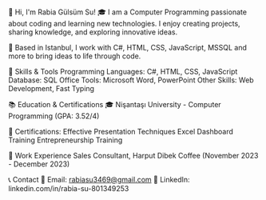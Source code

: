 👋 Hi, I'm Rabia Gülsüm Su!
🎓 I am a Computer Programming passionate about coding and learning new technologies. I enjoy creating projects, sharing knowledge, and exploring innovative ideas.

📍 Based in Istanbul, I work with C#, HTML, CSS, JavaScript, MSSQL and more to bring ideas to life through code.

🚀 Skills & Tools
Programming Languages:  C#, HTML, CSS, JavaScript
Database: SQL
Office Tools: Microsoft Word, PowerPoint
Other Skills: Web Development, Fast Typing

📚 Education & Certifications
🎓 Nişantaşı University - Computer Programming (GPA: 3.52/4)

🏅 Certifications:
Effective Presentation Techniques
Excel Dashboard Training
Entrepreneurship Training

💼 Work Experience
Sales Consultant, Harput Dibek Coffee (November 2023 - December 2023)

📞 Contact
📧 Email: rabiasu3469@gmail.com
🔗 LinkedIn: linkedin.com/in/rabia-su-801349253


